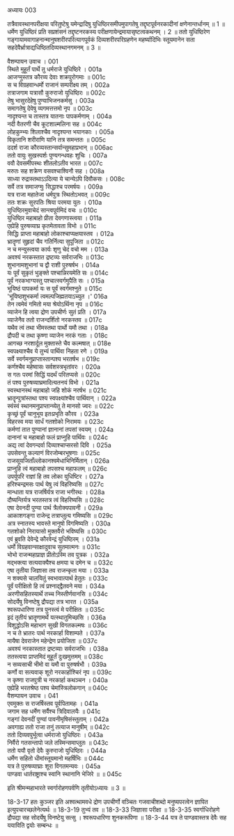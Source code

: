 अध्यायः 003

तत्रैवावस्थानपरीक्षया परितुष्टेषु यमेन्द्रादिषु युधिष्ठिरसमीपमुपागतेषु तद्दृष्टपूर्वनरकादीनां क्षणेनान्तर्धानम् ॥ 1 ॥ धर्मेण युधिष्ठिरं प्रति सप्रशंसनं तद्दृष्टनरकस्य परीक्षणायेन्द्रमायासृष्टत्वकथनम् । 2 ॥ ततो युधिष्ठिरेण गङ्गायामवागाहनान्मानुषशरीरपरित्यागपूर्वकं दिव्यशरीरपरिग्रहणेन महर्ष्यादिभिः स्तूयमानेन सता सहदेवैर्भ्रात्राद्यधिष्ठितदिव्यस्थानगमनम् ॥ 3 ॥

वैशम्पायन उवाच ।	001  
स्थिते मुहूर्तं पार्थे तु धर्मराजे युधिष्ठिरे ।	001a  
आजग्मुस्तत्र कौरव्य देवाः शक्रपुरोगमाः ॥	001c  
स च विग्रहवान्धर्मो राजानं सम्परीक्ष्य तम् ।	002a  
तत्राजगाम यत्रासौ कुरुराजो युधिष्ठिरः ॥	002c  
तेषु भासुरदेहेषु पुण्याभिजनकर्मसु ।	003a  
समागतेषु देवेषु व्यगमत्तत्तमो नृप ॥	003c  
नादृश्यन्त च तास्तत्र यातनाः पापकर्मणाम् ।	004a  
नदी वैतरणी चैव कूटशाल्मलिना सह ॥	004c  
लोहकुम्भ्यः शिलाश्चैव नादृश्यन्त भयानकाः ।	005a  
विकृतानि शरीराणि यानि तत्र समन्ततः ॥	005c  
ददर्श राजा कौरव्यस्तान्सर्वान्सुमहाप्रभान् ॥	006ac  
ततो वायुः सुखस्पर्शः पुण्यगन्धवहः शुचिः ।	007a  
ववौ देवसमीपस्थः शीतलोऽतीव भारत ॥	007c  
मरुतः सह शक्रेण वसवश्चाश्विनौ सह ।	008a  
साध्या रुद्रास्तथाऽऽदित्या ये चान्येऽपि दिवौकसः ।	008c  
सर्वे तत्र समाजग्मुः सिद्धाश्च परमर्षयः ।	009a  
यत्र राजा महातेजा धर्मपुत्रः स्थितोऽभवत् ॥	009c  
ततः शक्रः सुरपतिः श्रिया परमया युतः ।	010a  
युधिष्ठिरमुवाचेदं सान्त्वपूर्वमिदं वचः ॥	010c  
युधिष्ठिर महाबाहो प्रीता देवगणास्त्वया ।	011a  
एह्येहि पुरुषव्याघ्र कृतमेतावता विभो ॥	011c  
सिद्धिः प्राप्ता महाबाहो लोकाश्चाप्यक्षयास्तव ।	012a  
भ्रातॄणां सुहृदां चैव गतिर्नित्या सुपूजिता ॥	012c  
न च मन्युस्त्वया कार्यः शृणु चेदं वचो मम ।	013a  
अवश्यं नरकस्तात द्रष्टव्यः सर्वराजभिः ॥	013c  
शुभानामशुभानां च द्वौ राशी पुरुषर्षभ ।	014a  
यः पूर्वं सुकृतं भुङ्क्ते पश्चान्निरयमेति सः ॥	014c  
पूर्वं नरकभाग्यस्तु पश्चात्स्वर्गमुपैति सः ।	015a  
भूयिष्ठं पापकर्मा यः स पूर्वं स्वर्गमश्नुते ॥	015c  
\'भूयिष्ठशुभकर्मा त्वमल्पजिह्मतयाऽच्युत ।\'	016a  
तेन त्वमेवं गमितो मया श्रेयोऽर्थिना नृप ॥	016c  
व्याजेन हि त्वया द्रोण उपचीर्णः सुतं प्रति ।	017a  
व्याजेनैव ततो राजन्दर्शितो नरकस्तव ॥	017c  
यथैव त्वं तथा भीमस्तथा पार्थो यमौ तथा ।	018a  
द्रौपदी च तथा कृष्णा व्याजेन नरकं गताः ।	018c  
आगच्छ नरशार्दूल मुक्तास्ते चैव कल्मषात् ॥	018e  
स्वपक्ष्याश्चैव ये तुभ्यं पार्थिवा निहता रणे ।	019a  
सर्वे स्वर्गमनुप्राप्तास्तान्पश्य भरतर्षभ ॥	019c  
कर्णश्चैव महेष्वासः सर्वशस्त्रभृतांवरः ।	020a  
स गतः परमां सिद्धिं यदर्थं परितप्यसे ॥	020c  
तं पश्य पुरुषव्याघ्रमादित्यतनयं विभो ।	021a  
स्वस्थानस्थं महाबाहो जहि शोकं नरर्षभ ॥	021c  
भ्रातॄन्पुत्रांस्तथा पश्य स्वपक्ष्यांश्चैव पार्थिवान् ।	022a  
स्वंस्वं स्थानमनुप्राप्तान्व्येतु ते मानसो ज्वरः ॥	022c  
कृच्छ्रं पूर्वं चानुभूय इतःप्रभृति कौरव ।	023a  
विहरस्व मया सार्धं गतशोको निरामयः ॥	023c  
कर्मणां तात पुण्यानां ज्ञानानां तपसां स्वयम् ।	024a  
दानानां च महाबाहो फलं प्राप्नुहि पार्थिवः ॥	024c  
अद्य त्वां देवगन्दर्वा दिव्याश्चाप्सरसो दिवि ।	025a  
उपसेवन्तु कल्याणं विरजोम्बरभूषणाः ॥	025c  
राजसूयजिताँल्लोकानश्वमेधाभिनिर्मितान् ।	026a  
प्राप्नुहि त्वं महाबाहो तपसश्च महाफलम् ॥	026c  
उपर्युपरि राज्ञां हि तव लोका युधिष्टिर ।	027a  
हरिश्चन्द्रमसः पार्थ येषु त्वं विहरिष्यसि ॥	027c  
मान्धाता यत्र राजर्षिर्यत्र राजा भगीरथः ।	028a  
दौष्यन्तिर्यत्र भरतस्तत्र त्वं विहरिष्यसि ॥	028c  
एषा देवनदी पुण्या पार्थ त्रैलोक्यपावनी ।	029a  
आकाशगङ्गा राजेन्द्र तत्राप्लुत्य गमिष्यसि ॥	029c  
अत्र स्नातस्य भावस्ते मानुषो विगमिष्यति ।	030a  
गतशोको निरायासो मुक्तवैरो भविष्यसि ॥	030c  
एवं ब्रुवति देवेन्द्रे कौरवेन्द्रं युधिष्ठिरम् ।	031a  
धर्मो विग्रहवान्साक्षादुवाच सुतमात्मनः ॥	031c  
भोभो राजन्महाप्राज्ञ प्रीतोऽस्मि तव पुत्रक ।	032a  
मद्भक्त्या सत्यवाक्यैश्च क्षमया च दमेन च ॥	032c  
एषा तृतीया जिज्ञासा तव राजन्कृता मया ।	033a  
न शक्यसे चालयितुं स्वभावात्पार्थ हेतुतः ॥	033c  
पूर्वं परीक्षितो हि त्वं प्रश्नाद्द्वैतवने मया ।	034a  
अरणीसहितस्यार्थे तच्च निस्तीर्णवानसि ॥	034c  
सोदर्येषु विनष्टेषु द्रौपद्या तत्र भारत ।	035a  
श्वरूपधारिणा तत्र पुनस्त्वं मे परीक्षितः ॥	035c  
इदं तृतीयं भ्रातॄणामर्थे यत्स्थातुमिच्छसि ।	036a  
विशुद्धोऽसि महाभाग सुखी विगतकल्मषः ॥	036c  
न च ते भ्रातरः पार्थ नरकार्हा विशाम्पते ।	037a  
मायैषा देवराजेन महेन्द्रेण प्रयोजिता ॥	037c  
अवश्यं नरकास्तात द्रष्टव्याः सर्वराजभिः ।	038a  
ततस्त्वया प्राप्तमिदं मुहूर्तं दुःखमुत्तमम् ॥	038c  
न सव्यसाची भीमो वा यमौ वा पुरुषर्षभौ ।	039a  
कर्णो वा सत्यवाक् शूरो नरकार्हाश्चिरं नृप ॥	039c  
न कृष्णा राजपुत्री च नरकार्हा कथञ्चन ।	040a  
एह्येहि भरतश्रेष्ठ पश्य चेमांस्त्रिलोकगान् ॥	040c  
वैशम्पायन उवाच ।	041  
एवमुक्तः स राजर्षिस्तव पूर्वपितामहः ।	041a  
जगाम सह धर्मेण सर्वैश्च त्रिदिवालयैः ॥	041c  
गङ्गां देवनदीं पुण्यां पावनीमृषिसंस्तुताम् ।	042a  
अवगाह्य ततो राजा तनुं तत्याज मानुषीम् ॥	042c  
ततो दिव्यवपुर्भूत्वा धर्मराजो युधिष्ठिरः ।	043a  
निर्वैरो गतसन्तापो जले तस्मिन्समाप्लुतः ॥	043c  
ततो ययौ वृतो देवैः कुरुराजो युधिष्ठिरः ।	044a  
धर्मेण सहितो धीमांस्तूयमानो महर्षिभिः ॥	044c  
यत्र ते पुरुषव्याघ्राः शूरा विगतमन्यवः ।	045a  
पाण्डवा धार्तराष्ट्राश्च स्वानि स्थानानि भेजिरे ॥ ॥	045c  

इति श्रीमन्महाभारते स्वर्गारोहणपर्वणि तृतीयोऽध्यायः ॥ 3 ॥

18-3-17 हतः कुञ्जर इति अश्वत्थामवधे द्रोण उपचीर्णो वञ्चितः गजवाचीशब्दो मनुष्यपरत्वेन ज्ञापित इत्युपचारच्छलेनेत्यर्थः ॥ 18-3-19 तुभ्यं तव ॥ 18-3-33 जिज्ञासा परीक्षा ॥ 18-3-35 स्वर्गाधिरोहणे द्रौपद्या सह सोदर्येषु विनष्टेयु सत्सु । श्वरूपधारिणा शुनकरूपिणा ॥ 18-3-44 यत्र ते पाण्डवास्तत्र देवैः सह ययाविति द्वयोः सम्बन्धः ॥ 
